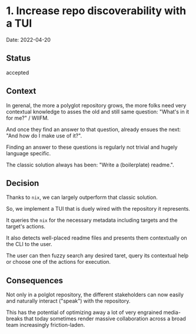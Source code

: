 # 1. Increase repo discoverability with a TUI

Date: 2022-04-20

## Status

accepted

## Context

In gerenal, the more a polyglot repository grows, the more folks need very contextual knowledge to
asses the old and still same question: "What's in it for me?" / WIIFM.

And once they find an answer to that question, already ensues the next: "And how do I make use of it?".

Finding an answer to these questions is regularly not trivial and hugely language specific.

The classic solution always has been: "Write a (boilerplate) readme.".

## Decision

Thanks to `nix`, we can largely outperform that classic solution.

So, we implement a TUI that is duely wired with the repository it represents.

It queries the `nix` for the necessary metadata including targets and
the target's actions.

It also detects well-placed readme files and presents them contextually on the CLI
to the user.

The user can then fuzzy search any desired taret, query its contextual help or choose
one of the actions for execution.

## Consequences

Not only in a polglot repository, the different stakeholders can now easily and naturally
interact ("speak") with the repository.

This has the potential of optimizing away a lot of very engrained media-breaks that today sometimes
render massive collaboration across a broad team increasingly friction-laden.
